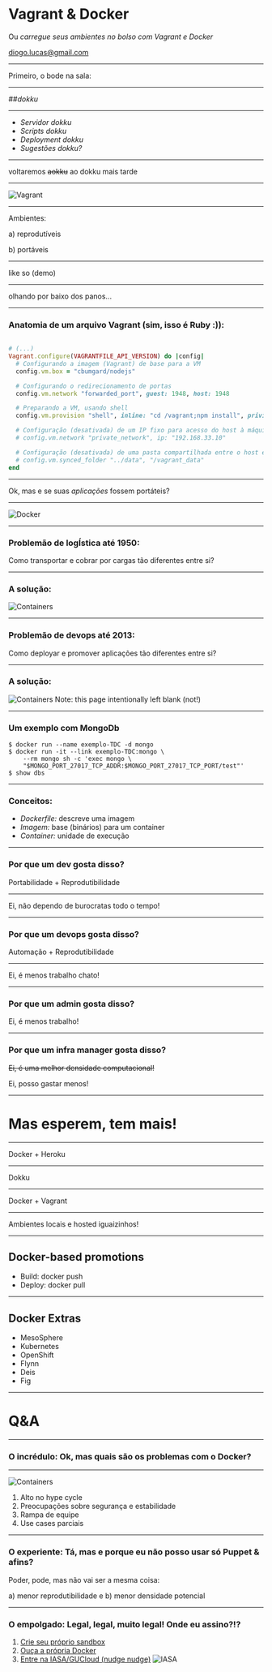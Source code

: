 Vagrant & Docker
================

Ou *carregue seus ambientes no bolso com Vagrant e Docker*

[diogo.lucas@gmail.com](mailto:diogo.lucas@gmail.com)


---


Primeiro, o bode na sala:


----


##*dokku*


----


* *Servidor dokku*
* *Scripts dokku*
* *Deployment dokku*
* *Sugestões dokku?*


----


voltaremos ~~aokku~~ ao dokku mais tarde


---


![Vagrant](images/vagrant-logo-04.png)


----

Ambientes:

a) reprodutíveis

b) portáveis


----


like so (demo)


----


olhando por baixo dos panos...


----


### Anatomia de um arquivo Vagrant (sim, isso é Ruby :)):

```ruby

# (...)
Vagrant.configure(VAGRANTFILE_API_VERSION) do |config|
  # Configurando a imagem (Vagrant) de base para a VM
  config.vm.box = "cbumgard/nodejs"

  # Configurando o redirecionamento de portas
  config.vm.network "forwarded_port", guest: 1948, host: 1948

  # Preparando a VM, usando shell
  config.vm.provision "shell", inline: "cd /vagrant;npm install", privileged: "false"

  # Configuração (desativada) de um IP fixo para acesso do host à máquina
  # config.vm.network "private_network", ip: "192.168.33.10"

  # Configuração (desativada) de uma pasta compartilhada entre o host e a VM
  # config.vm.synced_folder "../data", "/vagrant_data"
end

```

----


Ok, mas e se suas *aplicações* fossem portáteis?

---


![Docker](images/docker-logo-01.png)


----


### Problemão de logÍstica até 1950:
Como transportar e cobrar por cargas tão diferentes entre si?


----


### A solução:
![Containers](images/shipping-container.jpg)


----


### Problemão de devops até 2013:
Como deployar e promover aplicações tão diferentes entre si?

----


### A solução:
![Containers](images/shipping-container.jpg)
Note: this page intentionally left blank (not!)


----


### Um exemplo com MongoDb

```shell
$ docker run --name exemplo-TDC -d mongo
$ docker run -it --link exemplo-TDC:mongo \
	--rm mongo sh -c 'exec mongo \
	"$MONGO_PORT_27017_TCP_ADDR:$MONGO_PORT_27017_TCP_PORT/test"'
$ show dbs
```

----


### Conceitos:
* *Dockerfile:* descreve uma imagem
* *Imagem:* base (binários) para um container
* *Container:* unidade de execução


----

### Por que um dev gosta disso?

Portabilidade + Reprodutibilidade

----------------------------

Ei, não dependo de burocratas todo o tempo!

----


### Por que um devops gosta disso?

Automação + Reprodutibilidade

-----------------------------

Ei, é menos trabalho chato!

----


### Por que um admin gosta disso?

Ei, é menos trabalho!


----


### Por que um infra manager gosta disso?

~~Ei, é uma melhor densidade computacional!~~

Ei, posso gastar menos!


---


Mas esperem, tem mais!
======================


----


Docker + Heroku 

---------------------------------------------------

Dokku

----

Docker + Vagrant

---------------------------------------------------

Ambientes locais e hosted iguaizinhos!

----


Docker-based promotions
-----------------------

* Build: docker push
* Deploy: docker pull


----


Docker Extras
-------------

* MesoSphere
* Kubernetes
* OpenShift
* Flynn
* Deis
* Fig

---


Q&A
===


----


### O incrédulo: Ok, mas quais são os problemas com o Docker?

----

![Containers](images/Gartner-Hype-Cycle.png)

1. Alto no hype cycle
2. Preocupações sobre segurança e estabilidade
3. Rampa de equipe
4. Use cases parciais


----

### O experiente: Tá, mas e porque eu não posso usar só Puppet & afins?

Poder, pode, mas não vai ser a mesma coisa:

a) menor reprodutibilidade e 
b) menor densidade potencial

----

### O empolgado: Legal, legal, muito legal! Onde eu assino?!?

1. [Crie seu próprio sandbox](https://github.com/phusion/open-vagrant-boxes)
2. [Ouça a própria Docker](http://www.youtube.com/user/dockerrun)
3. [Entre na IASA/GUCloud (nudge nudge)](http://www.linkedin.com/groups/GU-Cloud-Computing-Porto-Alegre-5018296) 
![IASA](images/iasa-poa-logo.jpg)

